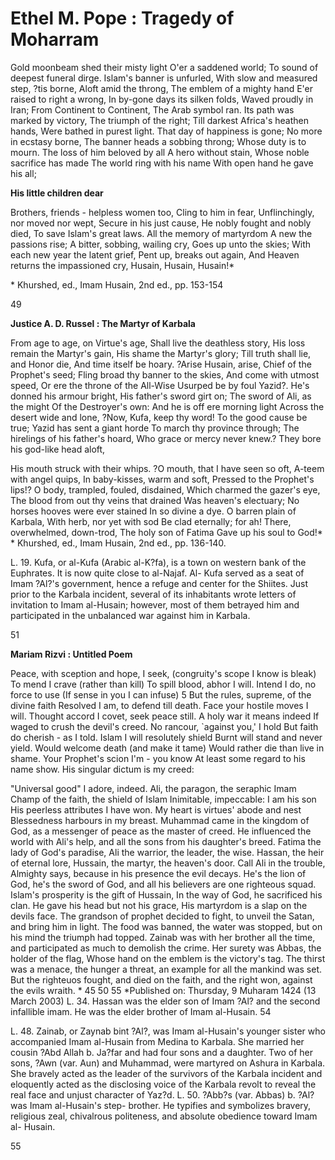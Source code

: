 Ethel M. Pope : Tragedy of Moharram
===================================

Gold moonbeam shed their misty light
O'er a saddened world;
To sound of deepest funeral dirge.
Islam's banner is unfurled,
With slow and measured step, ?tis borne,
Aloft amid the throng,
The emblem of a mighty hand
E'er raised to right a wrong,
In by-gone days its silken folds,
Waved proudly in Iran;
From Continent to Continent,
The Arab symbol ran.
Its path was marked by victory,
The triumph of the right;
Till darkest Africa's heathen hands,
Were bathed in purest light.
That day of happiness is gone;
No more in ecstasy borne,
The banner heads a sobbing throng;
Whose duty is to mourn.
The loss of him beloved by all
A hero without stain,
Whose noble sacrifice has made
The world ring with his name
With open hand he gave his all;


**His little children dear**

Brothers, friends - helpless women too,
Cling to him in fear,
Unflinchingly, nor moved nor wept,
Secure in his just cause,
He nobly fought and nobly died,
To save Islam's great laws.
All the memory of martyrdom
A new the passions rise;
A bitter, sobbing, wailing cry,
Goes up unto the skies;
With each new year the latent grief,
Pent up, breaks out again,
And Heaven returns the impassioned cry,
Husain, Husain, Husain!\*

\* Khurshed, ed., Imam Husain, 2nd ed., pp. 153-154

49


**Justice A. D. Russel : The Martyr of Karbala**


From age to age, on Virtue's age,
Shall live the deathless story,
His loss remain the Martyr's gain,
His shame the Martyr's glory;
Till truth shall lie, and Honor die,
And time itself be hoary.
?Arise Husain, arise,
Chief of the Prophet's seed;
Fling broad thy banner to the skies,
And come with utmost speed,
Or ere the throne of the All-Wise
Usurped be by foul Yazid?.
He's donned his armour bright,
His father's sword girt on;
The sword of Ali, as the might
Of the Destroyer's own:
And he is off ere morning light
Across the desert wide and lone,
?Now, Kufa, keep thy word!
To the good cause be true;
Yazid has sent a giant horde
To march thy province through;
The hirelings of his father's hoard,
Who grace or mercy never knew.?
They bore his god-like head aloft,

His mouth struck with their whips.
?O mouth, that I have seen so oft,
A-teem with angel quips,
In baby-kisses, warm and soft,
Pressed to the Prophet's lips!?
O body, trampled, fouled, disdained,
Which charmed the gazer's eye,
The blood from out thy veins that drained
Was heaven's electuary;
No horses hooves were ever stained
In so divine a dye.
O barren plain of Karbala,
With herb, nor yet with sod
Be clad eternally; for ah!
There, overwhelmed, down-trod,
The holy son of Fatima
Gave up his soul to God!\*
\* Khurshed, ed., Imam Husain, 2nd ed., pp. 136-140.


L. 19. Kufa, or al-Kufa (Arabic al-K?fa), is a town on western bank of
the Euphrates. It is now quite close to al-Najaf. Al- Kufa served as a
seat of Imam ?Al?'s government, hence a refuge and center for the
Shiites. Just prior to the Karbala incident, several of its inhabitants
wrote letters of invitation to Imam al-Husain; however, most of them
betrayed him and participated in the unbalanced war against him in
Karbala.


51


**Mariam Rizvi : Untitled Poem**

Peace, with sception and hope, I seek,
(congruity's scope I know is bleak)
To mend I crave (rather than kill)
To spill blood, abhor I will.
Intend I do, no force to use (If sense in you I can infuse) 5
But the rules, supreme, of the divine faith
Resolved I am, to defend till death.
Face your hostile moves I will.
Thought accord I covet, seek peace still.
A holy war it means indeed
If waged to crush the devil's creed.
No rancour, \`against you,' I hold
But faith do cherish - as I told.
Islam I will resolutely shield
Burnt will stand and never yield.
Would welcome death (and make it tame)
Would rather die than live in shame.
Your Prophet's scion I'm - you know
At least some regard to his name show.
His singular dictum is my creed:


"Universal good" I adore, indeed.
Ali, the paragon, the seraphic Imam
Champ of the faith, the shield of Islam
Inimitable, impeccable: I am his son
His peerless attributes I have won.
My heart is virtues' abode and nest
Blessedness harbours in my breast.
Muhammad came in the kingdom of God,
as a messenger of peace as the master of creed.
He influenced the world with Ali's help,
and all the sons from his daughter's breed.
Fatima the lady of God's paradise,
Ali the warrior, the leader, the wise.
Hassan, the heir of eternal lore,
Hussain, the martyr, the heaven's door.
Call Ali in the trouble, Almighty says,
because in his presence the evil decays.
He's the lion of God, he's the sword of God,
and all his believers are one righteous squad.
Islam's prosperity is the gift of Hussain,
In the way of God, he sacrificed his clan.
He gave his head but not his grace,
His martyrdom is a slap on the devils face.
The grandson of prophet decided to fight,
to unveil the Satan, and bring him in light.
The food was banned, the water was stopped,
but on his mind the triumph had topped.
Zainab was with her brother all the time,
and participated as much to demolish the crime.
Her surety was Abbas, the holder of the flag,
Whose hand on the emblem is the victory's tag.
The thirst was a menace, the hunger a threat,
an example for all the mankind was set.
But the righteuos fought, and died on the faith,
and the right won, against the evils wraith. \*
45
50
55
\*Published on: Thursday, 9 Muharam 1424 (13 March 2003)
L. 34. Hassan was the elder son of Imam ?Al? and the second
infallible imam. He was the elder brother of Imam al-Husain.
54

L. 48. Zainab, or Zaynab bint ?Al?, was Imam al-Husain's
younger sister who accompanied Imam al-Husain from Medina
to Karbala. She married her cousin ?Abd Allah b. Ja?far and
had four sons and a daughter. Two of her sons, ?Awn (var.
Aun) and Muhammad, were martyred on Ashura in Karbala.
She bravely acted as the leader of the survivors of the Karbala
incident and eloquently acted as the disclosing voice of the
Karbala revolt to reveal the real face and unjust character of
Yaz?d.
L. 50. ?Abb?s (var. Abbas) b. ?Al? was Imam al-Husain's step-
brother. He typifies and symbolizes bravery, religious zeal,
chivalrous politeness, and absolute obedience toward Imam al-
Husain.


55


